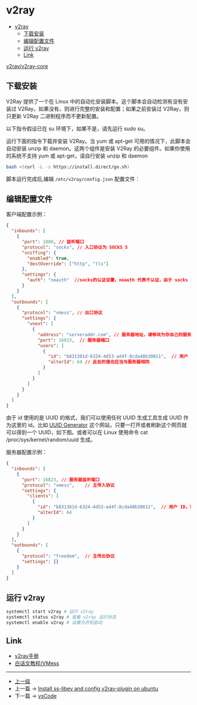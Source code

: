 # v2ray

<!-- @import "[TOC]" {cmd="toc" depthFrom=1 depthTo=6 orderedList=false} -->
<!-- code_chunk_output -->

* [v2ray](#v2ray)
	* [下载安装](#下载安装)
	* [编辑配置文件](#编辑配置文件)
	* [运行 v2ray](#运行-v2ray)
	* [Link](#link)

<!-- /code_chunk_output -->
[v2ray/v2ray-core](https://github.com/v2ray/v2ray-core)

## 下载安装
V2Ray 提供了一个在 Linux 中的自动化安装脚本。这个脚本会自动检测有没有安装过 V2Ray，如果没有，则进行完整的安装和配置；如果之前安装过 V2Ray，则只更新 V2Ray 二进制程序而不更新配置。

以下指令假设已在 su 环境下，如果不是，请先运行 sudo su。

运行下面的指令下载并安装 V2Ray。当 yum 或 apt-get 可用的情况下，此脚本会自动安装 unzip 和 daemon。这两个组件是安装 V2Ray 的必要组件。如果你使用的系统不支持 yum 或 apt-get，请自行安装 unzip 和 daemon

```sh
bash <(curl -L -s https://install.direct/go.sh)
```
脚本运行完成后,编辑 `/etc/v2ray/config.json` 配置文件：

## 编辑配置文件
客户端配置示例：
```json
{
  "inbounds": [
    {
      "port": 1080, // 监听端口
      "protocol": "socks", // 入口协议为 SOCKS 5
      "sniffing": {
        "enabled": true,
        "destOverride": ["http", "tls"]
      },
      "settings": {
        "auth": "noauth"  //socks的认证设置，noauth 代表不认证，由于 socks 通常在客户端使用，所以这里不认证
      }
    }
  ],
  "outbounds": [
    {
      "protocol": "vmess", // 出口协议
      "settings": {
        "vnext": [
          {
            "address": "serveraddr.com", // 服务器地址，请修改为你自己的服务器 IP 或域名
            "port": 16823,  // 服务器端口
            "users": [
              {
                "id": "b831381d-6324-4d53-ad4f-8cda48b30811",  // 用户 ID，必须与服务器端配置相同,类似于 ss 的密UUID
                "alterId": 64 // 此处的值也应当与服务器相同
              }
            ]
          }
        ]
      }
    }
  ]
}
```
由于 id 使用的是 UUID 的格式，我们可以使用任何 UUID 生成工具生成 UUID 作为这里的 id。比如 [UUID Generator](https://www.uuidgenerator.net/) 这个网站，只要一打开或者刷新这个网页就可以得到一个 UUID，如下图。或者可以在 Linux 使用命令 cat /proc/sys/kernel/random/uuid 生成。

服务器配置示例：
```json
{
  "inbounds": [
    {
      "port": 16823, // 服务器监听端口
      "protocol": "vmess",    // 主传入协议
      "settings": {
        "clients": [
          {
            "id": "b831381d-6324-4d53-ad4f-8cda48b30811",  // 用户 ID，客户端与服务器必须相同
            "alterId": 64
          }
        ]
      }
    }
  ],
  "outbounds": [
    {
      "protocol": "freedom",  // 主传出协议
      "settings": {}
    }
  ]
}
```

## 运行 v2ray
```sh
systemctl start v2ray # 运行 v2ray
systemctl status v2ray # 查看 v2ray 运行状态
systemctl enable v2ray # 设置为开机启动
```

## Link
* [v2ray手册](https://www.v2ray.com/)
* [白话文教程/VMess](https://toutyrater.github.io/basic/vmess.html)


---
- [上一级](README.md)
- 上一篇 -> [Install ss-libev and config v2ray-plugin on ubuntu](ubuntuInstallSSAndV2rayPlugin.md)
- 下一篇 -> [vsCode ](vsCode.md)
